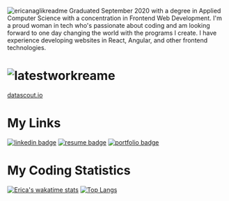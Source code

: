 ![ericanaglikreadme](https://user-images.githubusercontent.com/40673456/98872795-08d0e180-242c-11eb-9b54-029680ea6473.png)
Graduated September 2020 with a degree in Applied Computer Science with a concentration in Frontend Web Development. I'm a proud woman in tech who's passionate about coding and am looking forward to one day changing the world with the programs I create. I have experience developing websites in React, Angular, and other frontend technologies. 
# ![latestworkreame](https://user-images.githubusercontent.com/40673456/98878792-b77b1f00-2438-11eb-9574-b8bb8927aa64.png)
[datascout.io](https://datascout.io)
# My Links
[![linkedin badge](https://img.shields.io/badge/Erica_Naglik-30302f?style=flat&logo=linkedin&color=E491A5)](https://www.linkedin.com/in/ericanaglik)
[![resume badge](https://img.shields.io/badge/View_My_Resume-30302f?style=flat&color=E491A5)](http://bit.ly/erica-naglik-resume)
[![portfolio badge](https://img.shields.io/badge/View_My_Portfolio-30302f?style=flat&color=E491A5)](https://www.makeschool.com/portfolio/erica-naglik)
# My Coding Statistics
[![Erica's wakatime stats](https://github-readme-stats.vercel.app/api/wakatime?username=ericanaglik&layout=compact)](https://github.com/anuraghazra/github-readme-stats)
[![Top Langs](https://github-readme-stats.vercel.app/api/top-langs/?username=ericanaglik)](https://github.com/anuraghazra/github-readme-stats)


<!--
**ericanaglik/ericanaglik** is a ✨ _special_ ✨ repository because its `README.md` (this file) appears on your GitHub profile.

Here are some ideas to get you started:

- 🔭 I’m currently working on ...
- 🌱 I’m currently learning ...
- 👯 I’m looking to collaborate on ...
- 🤔 I’m looking for help with ...
- 💬 Ask me about ...
- 📫 How to reach me: ...
- 😄 Pronouns: ...
- ⚡ Fun fact: ...
-->
